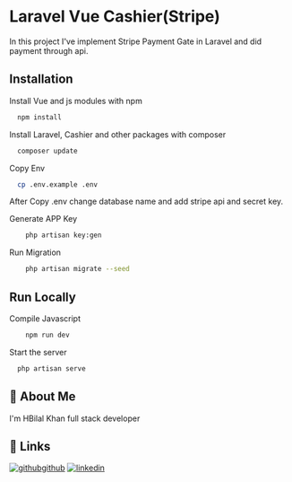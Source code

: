 
# Laravel Vue Cashier(Stripe)

In this project I've implement Stripe Payment Gate in Laravel and did payment through api.


## Installation

Install Vue and js modules with npm

```bash
  npm install
```

Install Laravel, Cashier and other packages with composer

```bash
  composer update
```

Copy Env 
```bash
  cp .env.example .env
```
After Copy .env change database name and add stripe api and secret key.


Generate APP Key
```bash
    php artisan key:gen
```

Run Migration
```bash
    php artisan migrate --seed
```


## Run Locally

Compile Javascript
```bash
    npm run dev
```

Start the server

```bash
  php artisan serve
```


## 🚀 About Me
I'm HBilal Khan full stack developer


## 🔗 Links
[![github](https://icons.iconarchive.com/icons/danleech/simple/32/github-icon.png)github](https://www.github.com/hbilal9)
[![linkedin](https://img.shields.io/badge/linkedin-0A66C2?style=for-the-badge&logo=linkedin&logoColor=white)](https://www.linkedin.com/in/hbilal-9)

